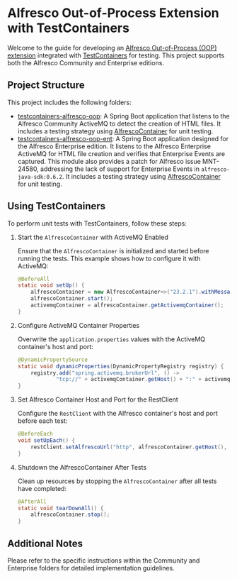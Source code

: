 # Alfresco Out-of-Process Extension with TestContainers

Welcome to the guide for developing an [Alfresco Out-of-Process (OOP) extension](https://docs.alfresco.com/content-services/latest/develop/oop-ext-points/) integrated with [TestContainers](https://testcontainers.com) for testing. This project supports both the Alfresco Community and Enterprise editions.

## Project Structure

This project includes the following folders:

* [testcontainers-alfresco-oop](testcontainers-alfresco-oop): A Spring Boot application that listens to the Alfresco Community ActiveMQ to detect the creation of HTML files. It includes a testing strategy using [AlfrescoContainer](https://testcontainers.com/modules/alfresco/) for unit testing.
* [testcontainers-alfresco-oop-ent](testcontainers-alfresco-oop-ent): A Spring Boot application designed for the Alfresco Enterprise edition. It listens to the Alfresco Enterprise ActiveMQ for HTML file creation and verifies that Enterprise Events are captured. This module also provides a patch for Alfresco issue MNT-24580, addressing the lack of support for Enterprise Events in `alfresco-java-sdk:0.6.2`. It includes a testing strategy using [AlfrescoContainer](https://testcontainers.com/modules/alfresco/) for unit testing.

## Using TestContainers

To perform unit tests with TestContainers, follow these steps:

1. Start the `AlfrescoContainer` with ActiveMQ Enabled

   Ensure that the `AlfrescoContainer` is initialized and started before running the tests. This example shows how to configure it with ActiveMQ:

   ```java
   @BeforeAll
   static void setUp() {
       alfrescoContainer = new AlfrescoContainer<>("23.2.1").withMessagingEnabled();
       alfrescoContainer.start();
       activemqContainer = alfrescoContainer.getActivemqContainer();
   }
   ```

2. Configure ActiveMQ Container Properties

   Overwrite the `application.properties` values with the ActiveMQ container's host and port:

   ```java
   @DynamicPropertySource
   static void dynamicProperties(DynamicPropertyRegistry registry) {
       registry.add("spring.activemq.brokerUrl", () ->
               "tcp://" + activemqContainer.getHost() + ":" + activemqContainer.getMappedPort(61616));
   }
   ```

3. Set Alfresco Container Host and Port for the RestClient

   Configure the `RestClient` with the Alfresco container's host and port before each test:

   ```java
   @BeforeEach
   void setUpEach() {
       restClient.setAlfrescoUrl("http", alfrescoContainer.getHost(), alfrescoContainer.getMappedPort(8080), "alfresco");
   }
   ```

4. Shutdown the AlfrescoContainer After Tests

   Clean up resources by stopping the `AlfrescoContainer` after all tests have completed:

   ```java
   @AfterAll
   static void tearDownAll() {
       alfrescoContainer.stop();
   }
   ```

## Additional Notes

Please refer to the specific instructions within the Community and Enterprise folders for detailed implementation guidelines.